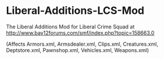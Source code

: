 # Liberal-Additions-LCS-Mod
The Liberal Additions Mod for Liberal Crime Squad at http://www.bay12forums.com/smf/index.php?topic=158663.0 

(Affects Armors.xml, Armsdealer.xml, Clips.xml, Creatures.xml, Deptstore.xml, Pawnshop.xml, Vehicles.xml, Weapons.xml)

